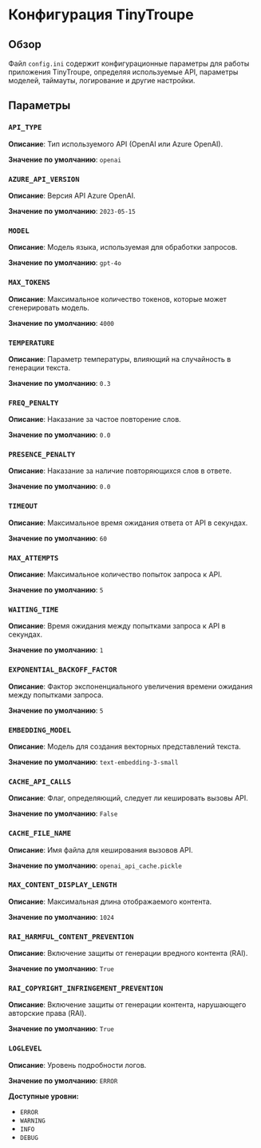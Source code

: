 # Конфигурация TinyTroupe

## Обзор

Файл `config.ini` содержит конфигурационные параметры для работы приложения TinyTroupe, определяя используемые API, параметры моделей, таймауты, логирование и другие настройки.

## Параметры

### `API_TYPE`

**Описание**: Тип используемого API (OpenAI или Azure OpenAI).

**Значение по умолчанию**: `openai`


### `AZURE_API_VERSION`

**Описание**: Версия API Azure OpenAI.

**Значение по умолчанию**: `2023-05-15`


### `MODEL`

**Описание**: Модель языка, используемая для обработки запросов.

**Значение по умолчанию**: `gpt-4o`


### `MAX_TOKENS`

**Описание**: Максимальное количество токенов, которые может сгенерировать модель.

**Значение по умолчанию**: `4000`


### `TEMPERATURE`

**Описание**: Параметр температуры, влияющий на случайность в генерации текста.

**Значение по умолчанию**: `0.3`


### `FREQ_PENALTY`

**Описание**: Наказание за частое повторение слов.

**Значение по умолчанию**: `0.0`


### `PRESENCE_PENALTY`

**Описание**: Наказание за наличие повторяющихся слов в ответе.

**Значение по умолчанию**: `0.0`


### `TIMEOUT`

**Описание**: Максимальное время ожидания ответа от API в секундах.

**Значение по умолчанию**: `60`


### `MAX_ATTEMPTS`

**Описание**: Максимальное количество попыток запроса к API.

**Значение по умолчанию**: `5`


### `WAITING_TIME`

**Описание**: Время ожидания между попытками запроса к API в секундах.

**Значение по умолчанию**: `1`


### `EXPONENTIAL_BACKOFF_FACTOR`

**Описание**: Фактор экспоненциального увеличения времени ожидания между попытками запроса.

**Значение по умолчанию**: `5`


### `EMBEDDING_MODEL`

**Описание**: Модель для создания векторных представлений текста.

**Значение по умолчанию**: `text-embedding-3-small`


### `CACHE_API_CALLS`

**Описание**: Флаг, определяющий, следует ли кешировать вызовы API.

**Значение по умолчанию**: `False`


### `CACHE_FILE_NAME`

**Описание**: Имя файла для кеширования вызовов API.

**Значение по умолчанию**: `openai_api_cache.pickle`


### `MAX_CONTENT_DISPLAY_LENGTH`

**Описание**: Максимальная длина отображаемого контента.

**Значение по умолчанию**: `1024`


### `RAI_HARMFUL_CONTENT_PREVENTION`

**Описание**: Включение защиты от генерации вредного контента (RAI).

**Значение по умолчанию**: `True`


### `RAI_COPYRIGHT_INFRINGEMENT_PREVENTION`

**Описание**: Включение защиты от генерации контента, нарушающего авторские права (RAI).

**Значение по умолчанию**: `True`


### `LOGLEVEL`

**Описание**: Уровень подробности логов.

**Значение по умолчанию**: `ERROR`


**Доступные уровни:**
- `ERROR`
- `WARNING`
- `INFO`
- `DEBUG`